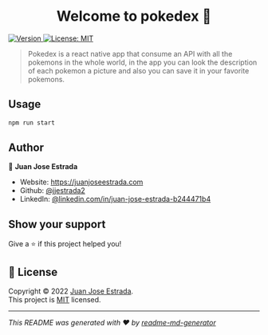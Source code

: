 <h1 align="center">Welcome to pokedex 👋</h1>
<p>
  <a href="https://www.npmjs.com/package/pokedex" target="_blank">
    <img alt="Version" src="https://img.shields.io/npm/v/pokedex.svg">
  </a>
  <a href="https://opensource.org/licenses/MIT" target="_blank">
    <img alt="License: MIT" src="https://img.shields.io/badge/License-MIT-yellow.svg" />
  </a>
</p>

> Pokedex is a react native app that consume an API with all the pokemons in the whole world, in the app you can look the description of each pokemon a picture and also you can save it in your favorite pokemons.

## Usage

```sh
npm run start
```

## Author

👤 **Juan Jose Estrada**

* Website: https://juanjoseestrada.com
* Github: [@jjestrada2](https://github.com/jjestrada2)
* LinkedIn: [@linkedin.com\/in\/juan-jose-estrada-b244471b4](https://linkedin.com/in/linkedin.com\/in\/juan-jose-estrada-b244471b4)

## Show your support

Give a ⭐️ if this project helped you!

## 📝 License

Copyright © 2022 [Juan Jose Estrada](https://github.com/jjestrada2).<br />
This project is [MIT](https://opensource.org/licenses/MIT) licensed.

***
_This README was generated with ❤️ by [readme-md-generator](https://github.com/kefranabg/readme-md-generator)_